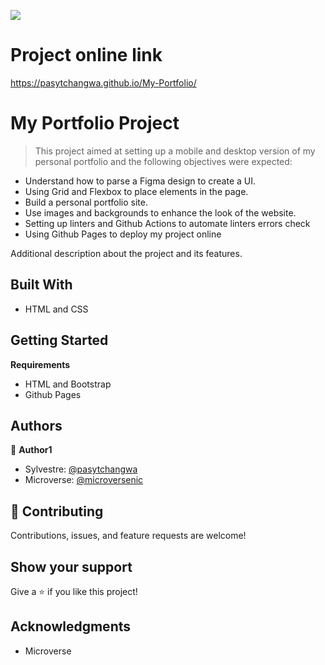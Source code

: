 ![](https://img.shields.io/badge/Microverse-blueviolet)

# Project online link

https://pasytchangwa.github.io/My-Portfolio/

# My Portfolio Project

> This project aimed at setting up a mobile and desktop version of my personal portfolio and the following objectives were expected:

- Understand how to parse a Figma design to create a UI.
- Using Grid and Flexbox to place elements in the page.
- Build a personal portfolio site.
- Use images and backgrounds to enhance the look of the website.
- Setting up linters and Github Actions to automate linters errors check
- Using Github Pages to deploy my project online

Additional description about the project and its features.

## Built With

- HTML and CSS

## Getting Started

**Requirements**

- HTML and Bootstrap
- Github Pages


## Authors

👤 **Author1**

- Sylvestre: [@pasytchangwa](https://github.com/pasytchangwa)
- Microverse: [@microversenic](https://github.com/microverseinc)

## 🤝 Contributing

Contributions, issues, and feature requests are welcome!

## Show your support

Give a ⭐️ if you like this project!

## Acknowledgments

- Microverse
